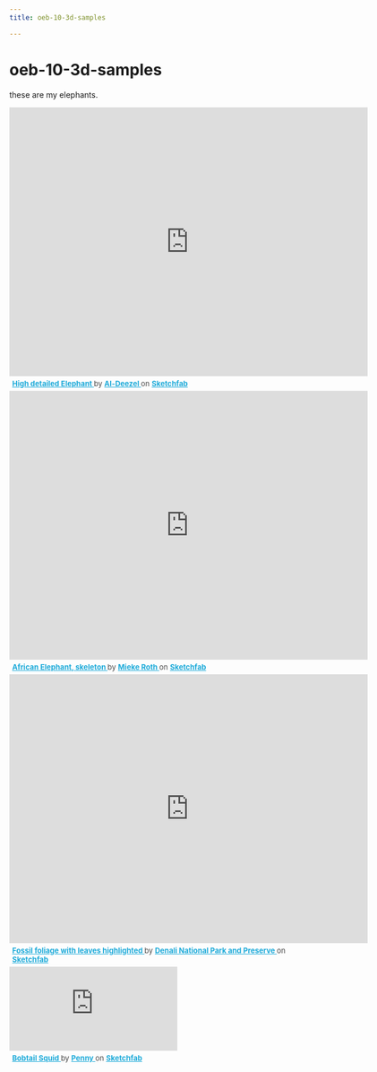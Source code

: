 ```yaml
---
title: oeb-10-3d-samples

---
```


# oeb-10-3d-samples

these are my elephants.

<div class="sketchfab-embed-wrapper"> <iframe title="High detailed Elephant" frameborder="0" allowfullscreen mozallowfullscreen="true" webkitallowfullscreen="true" allow="autoplay; fullscreen; xr-spatial-tracking" xr-spatial-tracking execution-while-out-of-viewport execution-while-not-rendered web-share src="https://sketchfab.com/models/2494fd2a58f449539954aaeb589e55bd/embed" width="640px" height="480px"> </iframe> <p style="font-size: 13px; font-weight: normal; margin: 5px; color: #4A4A4A;"> <a href="https://sketchfab.com/3d-models/high-detailed-elephant-2494fd2a58f449539954aaeb589e55bd?utm_medium=embed&utm_campaign=share-popup&utm_content=2494fd2a58f449539954aaeb589e55bd" target="_blank" rel="nofollow" style="font-weight: bold; color: #1CAAD9;"> High detailed Elephant </a> by <a href="https://sketchfab.com/Al-dezel?utm_medium=embed&utm_campaign=share-popup&utm_content=2494fd2a58f449539954aaeb589e55bd" target="_blank" rel="nofollow" style="font-weight: bold; color: #1CAAD9;"> Al-Deezel </a> on <a href="https://sketchfab.com?utm_medium=embed&utm_campaign=share-popup&utm_content=2494fd2a58f449539954aaeb589e55bd" target="_blank" rel="nofollow" style="font-weight: bold; color: #1CAAD9;">Sketchfab</a></p></div>

<div class="sketchfab-embed-wrapper"> <iframe title="African Elephant, skeleton" frameborder="0" allowfullscreen mozallowfullscreen="true" webkitallowfullscreen="true" allow="autoplay; fullscreen; xr-spatial-tracking" xr-spatial-tracking execution-while-out-of-viewport execution-while-not-rendered web-share src="https://sketchfab.com/models/0a7cb290616442c88f89107d9a11f8f0/embed" width="640px" height="480px"> </iframe> <p style="font-size: 13px; font-weight: normal; margin: 5px; color: #4A4A4A;"> <a href="https://sketchfab.com/3d-models/african-elephant-skeleton-0a7cb290616442c88f89107d9a11f8f0?utm_medium=embed&utm_campaign=share-popup&utm_content=0a7cb290616442c88f89107d9a11f8f0" target="_blank" rel="nofollow" style="font-weight: bold; color: #1CAAD9;"> African Elephant, skeleton </a> by <a href="https://sketchfab.com/miekeroth?utm_medium=embed&utm_campaign=share-popup&utm_content=0a7cb290616442c88f89107d9a11f8f0" target="_blank" rel="nofollow" style="font-weight: bold; color: #1CAAD9;"> Mieke Roth </a> on <a href="https://sketchfab.com?utm_medium=embed&utm_campaign=share-popup&utm_content=0a7cb290616442c88f89107d9a11f8f0" target="_blank" rel="nofollow" style="font-weight: bold; color: #1CAAD9;">Sketchfab</a></p></div>

<div class="sketchfab-embed-wrapper"> <iframe title="Fossil foliage with leaves highlighted" frameborder="0" allowfullscreen mozallowfullscreen="true" webkitallowfullscreen="true" allow="autoplay; fullscreen; xr-spatial-tracking" xr-spatial-tracking execution-while-out-of-viewport execution-while-not-rendered web-share src="https://sketchfab.com/models/9beeaf30d989462f93e5f460cf048fe3/embed" width="640px" height="480px"> </iframe> <p style="font-size: 13px; font-weight: normal; margin: 5px; color: #4A4A4A;"> <a href="https://sketchfab.com/3d-models/fossil-foliage-with-leaves-highlighted-9beeaf30d989462f93e5f460cf048fe3?utm_medium=embed&utm_campaign=share-popup&utm_content=9beeaf30d989462f93e5f460cf048fe3" target="_blank" rel="nofollow" style="font-weight: bold; color: #1CAAD9;"> Fossil foliage with leaves highlighted </a> by <a href="https://sketchfab.com/denapaleo?utm_medium=embed&utm_campaign=share-popup&utm_content=9beeaf30d989462f93e5f460cf048fe3" target="_blank" rel="nofollow" style="font-weight: bold; color: #1CAAD9;"> Denali National Park and Preserve </a> on <a href="https://sketchfab.com?utm_medium=embed&utm_campaign=share-popup&utm_content=9beeaf30d989462f93e5f460cf048fe3" target="_blank" rel="nofollow" style="font-weight: bold; color: #1CAAD9;">Sketchfab</a></p></div>

<div class="sketchfab-embed-wrapper"> <iframe title="Bobtail Squid" frameborder="0" allowfullscreen mozallowfullscreen="true" webkitallowfullscreen="true" allow="autoplay; fullscreen; xr-spatial-tracking" xr-spatial-tracking execution-while-out-of-viewport execution-while-not-rendered web-share src="https://sketchfab.com/models/df3e65475a744dddac249df2c267a0ea/embed"> </iframe> <p style="font-size: 13px; font-weight: normal; margin: 5px; color: #4A4A4A;"> <a href="https://sketchfab.com/3d-models/bobtail-squid-df3e65475a744dddac249df2c267a0ea?utm_medium=embed&utm_campaign=share-popup&utm_content=df3e65475a744dddac249df2c267a0ea" target="_blank" rel="nofollow" style="font-weight: bold; color: #1CAAD9;"> Bobtail Squid </a> by <a href="https://sketchfab.com/fenelope?utm_medium=embed&utm_campaign=share-popup&utm_content=df3e65475a744dddac249df2c267a0ea" target="_blank" rel="nofollow" style="font-weight: bold; color: #1CAAD9;"> Penny </a> on <a href="https://sketchfab.com?utm_medium=embed&utm_campaign=share-popup&utm_content=df3e65475a744dddac249df2c267a0ea" target="_blank" rel="nofollow" style="font-weight: bold; color: #1CAAD9;">Sketchfab</a></p></div>